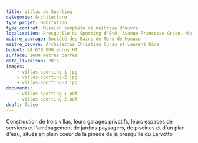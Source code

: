 ```yaml
---
title: Villas du Sporting
categorie: Architecture
type_projet: Habitation
type_contrat: Mission complète de maîtrise d'œuvre
localisation: Presqu'île du Sporting d'Été, Avenue Princesse Grace, Monaco
maitre_ouvrage: Société des Bains de Mers de Monaco
maitre_oeuvre: Architectes Christian Curau et Laurent Gire
budget: 24 679 000 euros HT
surface: 1600 mètres carrés
date_livraison: 2015
images:
    - villas-sporting-1.jpg
    - villas-sporting-2.jpg
    - villas-sporting-3.jpg
documents:
    - villas-sporting-1.pdf
    - villas-sporting-2.pdf
draft: false
---
```

Construction de trois villas, leurs garages privatifs, leurs espaces de services
et l'aménagement de jardins paysagers, de piscines et d'un plan d'eau, situés en
plein coeur de la pinède de la presqu'île du Larvotto

